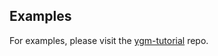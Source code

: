## Examples

For examples, please visit the [ygm-tutorial](https://github.com/llnl/ygm-tutorial) repo.
